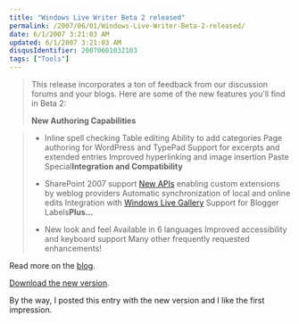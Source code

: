 ```yaml
---
title: "Windows Live Writer Beta 2 released"
permalink: /2007/06/01/Windows-Live-Writer-Beta-2-released/
date: 6/1/2007 3:21:03 AM
updated: 6/1/2007 3:21:03 AM
disqusIdentifier: 20070601032103
tags: ["Tools"]
---
```

> This release incorporates a ton of feedback from our discussion forums and your blogs. Here are some of the new features you'll find in Beta 2:
> 
> **New Authoring Capabilities**
<!-- more -->
> 
> *   Inline spell checking  Table editing  Ability to add categories  Page authoring for WordPress and TypePad  Support for excerpts and extended entries  Improved hyperlinking and image insertion  Paste Special**Integration and Compatibility**
> 
> *   SharePoint 2007 support  [New APIs](http://msdn2.microsoft.com/en-us/library/bb463266.aspx) enabling custom extensions by weblog providers  Automatic synchronization of local and online edits  Integration with [Windows Live Gallery](http://g.msn.com/4SAWLWenus/WriterDownloadPluginsURL) Support for Blogger Labels**Plus...**
> 
> *   New look and feel  Available in 6 languages  Improved accessibility and keyboard support  Many other frequently requested enhancements!

Read more on the [blog](http://windowslivewriter.spaces.live.com/blog/).

[Download the new version](http://writer.live.com/).

By the way, I posted this entry with the new version and I like the first impression.
